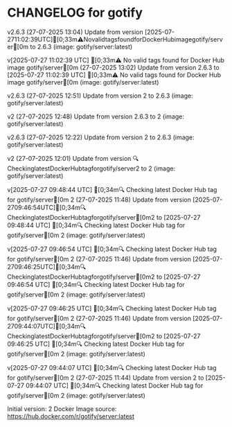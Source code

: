 CHANGELOG for gotify
===================
v2.6.3 (27-07-2025 13:04)
    Update from version [2025-07-2711:02:39UTC][0;33m⚠️NovalidtagsfoundforDockerHubimagegotify/server[0m to 2.6.3 (image: gotify/server:latest)


v[2025-07-27 11:02:39 UTC] [0;33m⚠️ No valid tags found for Docker Hub image gotify/server[0m (27-07-2025 13:02)
    Update from version 2.6.3 to [2025-07-27 11:02:39 UTC] [0;33m⚠️ No valid tags found for Docker Hub image gotify/server[0m (image: gotify/server:latest)


v2.6.3 (27-07-2025 12:51)
    Update from version 2 to 2.6.3 (image: gotify/server:latest)


v2 (27-07-2025 12:48)
    Update from version 2.6.3 to 2 (image: gotify/server:latest)


v2.6.3 (27-07-2025 12:22)
    Update from version 2 to 2.6.3 (image: gotify/server:latest)


v2 (27-07-2025 12:01)
    Update from version 🔍CheckinglatestDockerHubtagforgotify/server2 to 2 (image: gotify/server:latest)


v[2025-07-27 09:48:44 UTC] [0;34m🔍 Checking latest Docker Hub tag for gotify/server[0m
2 (27-07-2025 11:48)
    Update from version [2025-07-2709:46:54UTC][0;34m🔍CheckinglatestDockerHubtagforgotify/server[0m2 to [2025-07-27 09:48:44 UTC] [0;34m🔍 Checking latest Docker Hub tag for gotify/server[0m
2 (image: gotify/server:latest)


v[2025-07-27 09:46:54 UTC] [0;34m🔍 Checking latest Docker Hub tag for gotify/server[0m
2 (27-07-2025 11:46)
    Update from version [2025-07-2709:46:25UTC][0;34m🔍CheckinglatestDockerHubtagforgotify/server[0m2 to [2025-07-27 09:46:54 UTC] [0;34m🔍 Checking latest Docker Hub tag for gotify/server[0m
2 (image: gotify/server:latest)


v[2025-07-27 09:46:25 UTC] [0;34m🔍 Checking latest Docker Hub tag for gotify/server[0m
2 (27-07-2025 11:46)
    Update from version [2025-07-2709:44:07UTC][0;34m🔍CheckinglatestDockerHubtagforgotify/server[0m2 to [2025-07-27 09:46:25 UTC] [0;34m🔍 Checking latest Docker Hub tag for gotify/server[0m
2 (image: gotify/server:latest)


v[2025-07-27 09:44:07 UTC] [0;34m🔍 Checking latest Docker Hub tag for gotify/server[0m
2 (27-07-2025 11:44)
    Update from version 2 to [2025-07-27 09:44:07 UTC] [0;34m🔍 Checking latest Docker Hub tag for gotify/server[0m
2 (image: gotify/server:latest)



Initial version: 2
Docker Image source: https://hub.docker.com/r/gotify/server:latest

